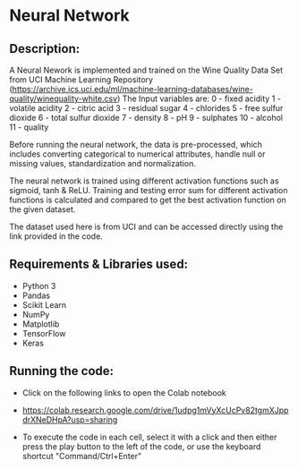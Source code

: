 # Neural Network

## Description:

A Neural Nework is implemented and trained on the 
Wine Quality Data Set from UCI Machine Learning Repository (https://archive.ics.uci.edu/ml/machine-learning-databases/wine-quality/winequality-white.csv)
The Input variables are:
0 - fixed acidity
1 - volatile acidity
2 - citric acid
3 - residual sugar
4 - chlorides
5 - free sulfur dioxide
6 - total sulfur dioxide
7 - density
8 - pH
9 - sulphates
10 - alcohol
11 - quality 

Before running the neural network, the data is pre-processed, which includes converting categorical to numerical attributes, handle null or missing values, standardization and normalization.

The neural network is trained using different activation functions such as sigmoid, tanh & ReLU. Training and testing error sum for different activation functions is calculated and compared to get the best activation function on the given dataset.  

The dataset used here is from UCI and can be accessed directly using the link provided in the code. 

## Requirements & Libraries used:

- Python 3
- Pandas
- Scikit Learn
- NumPy
- Matplotlib
- TensorFlow
- Keras

## Running the code:

- Click on the following links to open the Colab notebook
- https://colab.research.google.com/drive/1udpg1mVyXcUcPv82tgmXJppdrXNeDHpA?usp=sharing

- To execute the code in each cell, select it with a click and then either press the play button to the left of the code, or use the keyboard shortcut "Command/Ctrl+Enter"



